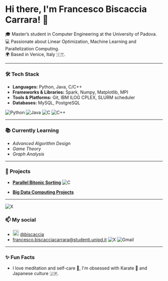 # Hi there, I'm Francesco Biscaccia Carrara! 👋

🎓 Master’s student in Computer Engineering at the University of Padova.  
💻 Passionate about Linear Optimization, Machine Learning and Parallelization Computing.  
🌍 Based in Venice, Italy 🇮🇹.  

---

### 🛠️ Tech Stack
- **Languages:** Python, Java, C/C++
- **Frameworks & Libraries:** Spark, Numpy, Matplotlib, MPI
- **Tools & Platforms:** Git, IBM ILOG CPLEX, SLURM scheduler
- **Databases:** MySQL, PostgreSQL

![Python](https://img.shields.io/badge/Python-3776AB?style=for-the-badge&logo=python&logoColor=white)
![Java](https://img.shields.io/badge/Java-ED8B00?style=for-the-badge&logo=java&logoColor=white)
![C](https://img.shields.io/badge/C-A8B9CC?style=for-the-badge&logo=c&logoColor=white)
![C++](https://img.shields.io/badge/C%2B%2B-00599C?style=for-the-badge&logo=c%2B%2B&logoColor=white)

---

### 📚 Currently Learning
- *Advanced Algorithm Design*
- *Game Theory*
- *Graph Analysis*
---

### 🚀 Projects
- **[Parallel Bitonic Sorting](https://github.com/francesco-biscaccia-carrara/BitonicSort)** ![C](https://cdn.jsdelivr.net/gh/devicons/devicon/icons/c/c-original.svg&width=20px)
  
- **[Big Data Computing Projects](https://github.com/francesco-biscaccia-carrara/BigData_Projects)**  

---

![X](https://upload.wikimedia.org/wikipedia/commons/6/60/X-logo.svg)

### 📫 My social
- <img src="https://upload.wikimedia.org/wikipedia/commons/6/60/X-logo.svg" alt="X" width="20" height="20"/> [@biscaccia](https://x.com/biscaccia?s=21)
- [francesco.biscacciacarrara@studenti.unipd.it](mailto:francesco.biscacciacarrara@studenti.unipd.it)
![X](https://upload.wikimedia.org/wikipedia/commons/6/60/X-logo.svg|width=20)
![Gmail](https://upload.wikimedia.org/wikipedia/commons/4/4e/Gmail_Icon_%282013-2020%29.svg|width=20)

---

### ✨ Fun Facts
- I love meditation and self-care 🍃, I'm obsessed with Karate 👊 and Japanese culture 🇯🇵.

